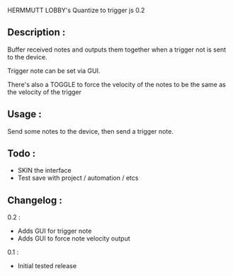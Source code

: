 HERMMUTT LOBBY's Quantize to trigger js 0.2

Description :
-------------
Buffer received notes and outputs them together when a trigger not is sent
to the device.

Trigger note can be set via GUI.

There's also a TOGGLE to force the velocity of the notes to be the same as
the velocity of the trigger


Usage :
-------
Send some notes to the device, then send a trigger note.

Todo :
------

* SKIN the interface
* Test save with project / automation / etcs

Changelog :
-----------

0.2 :
* Adds GUI for trigger note
* Adds GUI to force note velocity output

0.1 :
* Initial tested release